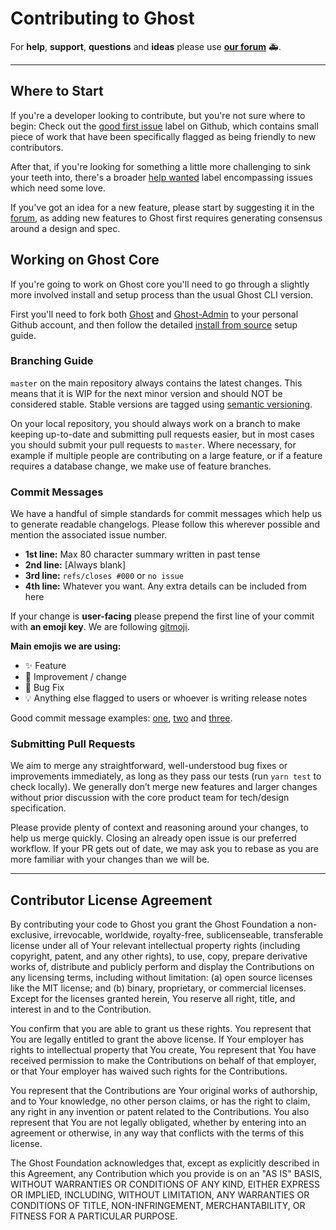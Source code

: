 # Contributing to Ghost

For **help**, **support**, **questions** and **ideas** please use **[our forum](https://forum.ghost.org)**  🚑.

---

## Where to Start

If you're a developer looking to contribute, but you're not sure where to begin: Check out the [good first issue](https://github.com/TryGhost/Ghost/labels/good%20first%20issue) label on Github, which contains small piece of work that have been specifically flagged as being friendly to new contributors.

After that, if you're looking for something a little more challenging to sink your teeth into, there's a broader [help wanted](https://github.com/TryGhost/Ghost/labels/help%20wanted) label encompassing issues which need some love.

If you've got an idea for a new feature, please start by suggesting it in the [forum](https://forum.ghost.org), as adding new features to Ghost first requires generating consensus around a design and spec.


## Working on Ghost Core

If you're going to work on Ghost core you'll need to go through a slightly more involved install and setup process than the usual Ghost CLI version.

First you'll need to fork both [Ghost](https://github.com/tryghost/ghost) and [Ghost-Admin](https://github.com/tryghost/admin) to your personal Github account, and then follow the detailed [install from source](https://ghost.org/docs/install/source/) setup guide.


### Branching Guide

`master` on the main repository always contains the latest changes. This means that it is WIP for the next minor version and should NOT be considered stable. Stable versions are tagged using [semantic versioning](http://semver.org/).

On your local repository, you should always work on a branch to make keeping up-to-date and submitting pull requests easier, but in most cases you should submit your pull requests to `master`. Where necessary, for example if multiple people are contributing on a large feature, or if a feature requires a database change, we make use of feature branches.


### Commit Messages

We have a handful of simple standards for commit messages which help us to generate readable changelogs. Please follow this wherever possible and mention the associated issue number.

- **1st line:** Max 80 character summary written in past tense
- **2nd line:** [Always blank]
- **3rd line:** `refs/closes #000` or `no issue`
- **4th line:** Whatever you want. Any extra details can be included from here

If your change is **user-facing** please prepend the first line of your commit with **an emoji key**.
We are following [gitmoji](https://gitmoji.carloscuesta.me/).

**Main emojis we are using:**

- ✨ Feature
- 🎨 Improvement / change
- 🐛 Bug Fix
- 💡 Anything else flagged to users or whoever is writing release notes

Good commit message examples: [one](https://github.com/TryGhost/Ghost/commit/61db6defde3b10a4022c86efac29cf15ae60983f), [two](https://github.com/TryGhost/Ghost/commit/b392d1925a9f961d7b4bf781ee86393a7773ed4b) and [three](https://github.com/TryGhost/Ghost/commit/e4807a779c28a754e3f8ae871a26a8aad12ca9a9).



### Submitting Pull Requests

We aim to merge any straightforward, well-understood bug fixes or improvements immediately, as long as they pass our tests (run `yarn test` to check locally). We generally don’t merge new features and larger changes without prior discussion with the core product team for tech/design specification.

Please provide plenty of context and reasoning around your changes, to help us merge quickly. Closing an already open issue is our preferred workflow. If your PR gets out of date, we may ask you to rebase as you are more familiar with your changes than we will be.



---

## Contributor License Agreement

By contributing your code to Ghost you grant the Ghost Foundation a non-exclusive, irrevocable, worldwide, royalty-free, sublicenseable, transferable license under all of Your relevant intellectual property rights (including copyright, patent, and any other rights), to use, copy, prepare derivative works of, distribute and publicly perform and display the Contributions on any licensing terms, including without limitation:
(a) open source licenses like the MIT license; and (b) binary, proprietary, or commercial licenses. Except for the licenses granted herein, You reserve all right, title, and interest in and to the Contribution.

You confirm that you are able to grant us these rights. You represent that You are legally entitled to grant the above license. If Your employer has rights to intellectual property that You create, You represent that You have received permission to make the Contributions on behalf of that employer, or that Your employer has waived such rights for the Contributions.

You represent that the Contributions are Your original works of authorship, and to Your knowledge, no other person claims, or has the right to claim, any right in any invention or patent related to the Contributions. You also represent that You are not legally obligated, whether by entering into an agreement or otherwise, in any way that conflicts with the terms of this license.

The Ghost Foundation acknowledges that, except as explicitly described in this Agreement, any Contribution which you provide is on an "AS IS" BASIS, WITHOUT WARRANTIES OR CONDITIONS OF ANY KIND, EITHER EXPRESS OR IMPLIED, INCLUDING, WITHOUT LIMITATION, ANY WARRANTIES OR CONDITIONS OF TITLE, NON-INFRINGEMENT, MERCHANTABILITY, OR FITNESS FOR A PARTICULAR PURPOSE.
